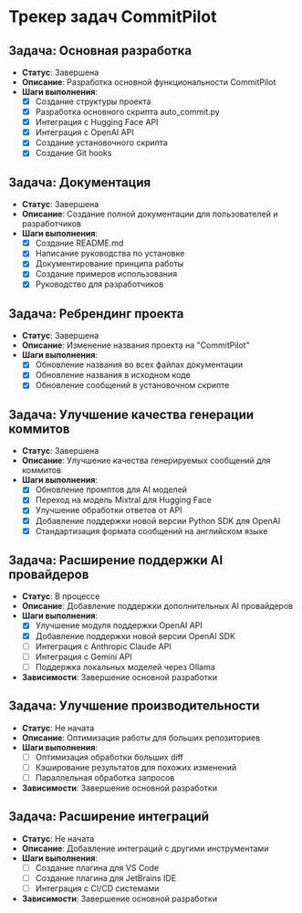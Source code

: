 # Трекер задач CommitPilot

## Задача: Основная разработка

-   **Статус**: Завершена
-   **Описание**: Разработка основной функциональности CommitPilot
-   **Шаги выполнения**:
    -   [x] Создание структуры проекта
    -   [x] Разработка основного скрипта auto_commit.py
    -   [x] Интеграция с Hugging Face API
    -   [x] Интеграция с OpenAI API
    -   [x] Создание установочного скрипта
    -   [x] Создание Git hooks

## Задача: Документация

-   **Статус**: Завершена
-   **Описание**: Создание полной документации для пользователей и разработчиков
-   **Шаги выполнения**:
    -   [x] Создание README.md
    -   [x] Написание руководства по установке
    -   [x] Документирование принципа работы
    -   [x] Создание примеров использования
    -   [x] Руководство для разработчиков

## Задача: Ребрендинг проекта

-   **Статус**: Завершена
-   **Описание**: Изменение названия проекта на "CommitPilot"
-   **Шаги выполнения**:
    -   [x] Обновление названия во всех файлах документации
    -   [x] Обновление названия в исходном коде
    -   [x] Обновление сообщений в установочном скрипте

## Задача: Улучшение качества генерации коммитов

-   **Статус**: Завершена
-   **Описание**: Улучшение качества генерируемых сообщений для коммитов
-   **Шаги выполнения**:
    -   [x] Обновление промптов для AI моделей
    -   [x] Переход на модель Mixtral для Hugging Face
    -   [x] Улучшение обработки ответов от API
    -   [x] Добавление поддержки новой версии Python SDK для OpenAI
    -   [x] Стандартизация формата сообщений на английском языке

## Задача: Расширение поддержки AI провайдеров

-   **Статус**: В процессе
-   **Описание**: Добавление поддержки дополнительных AI провайдеров
-   **Шаги выполнения**:
    -   [x] Улучшение модуля поддержки OpenAI API
    -   [x] Добавление поддержки новой версии OpenAI SDK
    -   [ ] Интеграция с Anthropic Claude API
    -   [ ] Интеграция с Gemini API
    -   [ ] Поддержка локальных моделей через Ollama
-   **Зависимости**: Завершение основной разработки

## Задача: Улучшение производительности

-   **Статус**: Не начата
-   **Описание**: Оптимизация работы для больших репозиториев
-   **Шаги выполнения**:
    -   [ ] Оптимизация обработки больших diff
    -   [ ] Кэширование результатов для похожих изменений
    -   [ ] Параллельная обработка запросов
-   **Зависимости**: Завершение основной разработки

## Задача: Расширение интеграций

-   **Статус**: Не начата
-   **Описание**: Добавление интеграций с другими инструментами
-   **Шаги выполнения**:
    -   [ ] Создание плагина для VS Code
    -   [ ] Создание плагина для JetBrains IDE
    -   [ ] Интеграция с CI/CD системами
-   **Зависимости**: Завершение основной разработки
